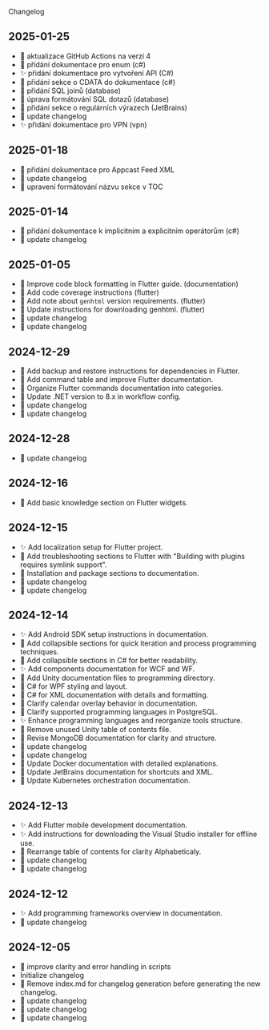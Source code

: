 Changelog
## 2025-01-25
  - 🔧 aktualizace GitHub Actions na verzi 4
  - 📝 přidání dokumentace pro enum (c#)
  - ✨ přidání dokumentace pro vytvoření API (C#)
  - 📝 přidání sekce o CDATA do dokumentace (c#)
  - 📝 přidání SQL joinů (database)
  - 📝 úprava formátování SQL dotazů (database)
  - 📝 přidání sekce o regulárních výrazech (JetBrains)
  - 🔧 update changelog
  - ✨ přidání dokumentace pro VPN (vpn)
## 2025-01-18
  - 📝 přidání dokumentace pro Appcast Feed XML
  - 🔧 update changelog
  - 🎨 upravení formátování názvu sekce v TOC
## 2025-01-14
  - 📝 přidání dokumentace k implicitním a explicitním operátorům (c#)
  - 🔧 update changelog
## 2025-01-05
  - 🎨 Improve code block formatting in Flutter guide. (documentation)
  - 📝 Add code coverage instructions (flutter)
  - 📝 Add note about `genhtml` version requirements. (flutter)
  - 📝 Update instructions for downloading genhtml. (flutter)
  - 🔧 update changelog
  - 🔧 update changelog
## 2024-12-29
  - 📝 Add backup and restore instructions for dependencies in Flutter.
  - 📝 Add command table and improve Flutter documentation.
  - 🔨 Organize Flutter commands documentation into categories.
  - 🔧 Update .NET version to 8.x in workflow config.
  - 🔧 update changelog
  - 🔧 update changelog
## 2024-12-28
  - 🔧 update changelog
## 2024-12-16
  - 📝 Add basic knowledge section on Flutter widgets.
## 2024-12-15
  - ✨ Add localization setup for Flutter project.
  - 📝 Add troubleshooting sections to Flutter with "Building with plugins requires symlink support".
  - 🎨 Installation and package sections to documentation.
  - 🔧 update changelog
  - 🔧 update changelog
## 2024-12-14
  - ✨ Add Android SDK setup instructions in documentation.
  - 🎨 Add collapsible sections for quick iteration and process programming techniques.
  - 🎨 Add collapsible sections in C# for better readability.
  - ✨ Add components documentation for WCF and WF.
  - 🔧 Add Unity documentation files to programming directory.
  - 🎨 C# for WPF styling and layout.
  - 🎨 C# for XML documentation with details and formatting.
  - 📝 Clarify calendar overlay behavior in documentation.
  - 📝 Clarify supported programming languages in PostgreSQL.
  - ✨ Enhance programming languages and reorganize tools structure.
  - 🔧 Remove unused Unity table of contents file.
  - 🎨 Revise MongoDB documentation for clarity and structure.
  - 🔧 update changelog
  - 🔧 update changelog
  - 📝 Update Docker documentation with detailed explanations.
  - 🎨 Update JetBrains documentation for shortcuts and XML.
  - 📝 Update Kubernetes orchestration documentation.
## 2024-12-13
  - ✨ Add Flutter mobile development documentation.
  - ✨ Add instructions for downloading the Visual Studio installer for offline use.
  - 🎨 Rearrange table of contents for clarity Alphabeticaly.
  - 🔧 update changelog
  - 🔧 update changelog
## 2024-12-12
  - ✨ Add programming frameworks overview in documentation.
  - 🔧 update changelog
## 2024-12-05
  - 🔨 improve clarity and error handling in scripts
  -  Initialize changelog
  - 🔧 Remove index.md for changelog generation before generating the new changelog.
  - 🔧 update changelog
  - 🔧 update changelog
  - 🔧 update changelog
